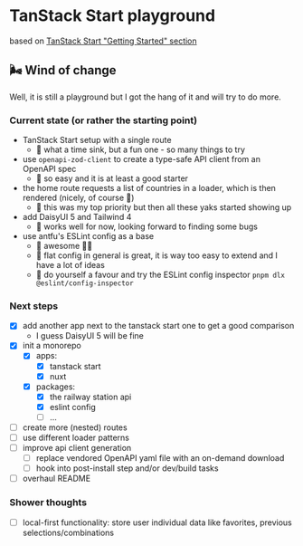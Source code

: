 # TanStack Start playground

based on [TanStack Start "Getting Started" section](https://tanstack.com/router/latest/docs/framework/react/start/getting-started)

## 🌬️ Wind of change

Well, it is still a playground but I got the hang of it and will try to do more.

### Current state (or rather the starting point)

- TanStack Start setup with a single route
  - 💬 what a time sink, but a fun one - so many things to try
- use `openapi-zod-client` to create a type-safe API client from an OpenAPI spec
  - 💬 so easy and it is at least a good starter
- the home route requests a list of countries in a loader, which is then rendered (nicely, of course 💅)
  - 💬 this was my top priority but then all these yaks started showing up
- add DaisyUI 5 and Tailwind 4
  - 💬 works well for now, looking forward to finding some bugs
- use antfu's ESLint config as a base
  - 💬 awesome 🫳🎤
  - 💬 flat config in general is great, it is way too easy to extend and I have a lot of ideas
  - 💬 do yourself a favour and try the ESLint config inspector `pnpm dlx @eslint/config-inspector`

### Next steps

- [x] add another app next to the tanstack start one to get a good comparison
  - I guess DaisyUI 5 will be fine
- [x] init a monorepo
  - [x] apps:
    - [x] tanstack start
    - [x] nuxt
  - [x] packages:
    - [x] the railway station api
    - [x] eslint config
    - [ ] &hellip;
- [ ] create more (nested) routes
- [ ] use different loader patterns
- [ ] improve api client generation
  - [ ] replace vendored OpenAPI yaml file with an on-demand download
  - [ ] hook into post-install step and/or dev/build tasks
- [ ] overhaul README

### Shower thoughts

- [ ] local-first functionality: store user individual data like favorites, previous selections/combinations
